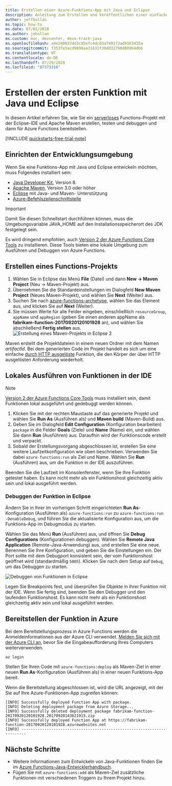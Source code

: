 ```yaml
---
title: Erstellen einer Azure-Funktions-App mit Java und Eclipse
description: Anleitung zum Erstellen und Veröffentlichen einer einfachen über HTTP ausgelösten und serverlosen App für Azure Functions mithilfe von Java und Eclipse.
author: jeffhollan
ms.topic: how-to
ms.date: 07/01/2018
ms.author: jehollan
ms.custom: mvc, devcenter, devx-track-java
ms.openlocfilehash: a4e240837dd3c95efc4dc83a7491f2ad9163435a
ms.sourcegitcommit: f353fe5acd9698aa31631f38dd32790d889b4dbb
ms.translationtype: HT
ms.contentlocale: de-DE
ms.lasthandoff: 07/29/2020
ms.locfileid: "87373316"
---
```

# <a name="create-your-first-function-with-java-and-eclipse"></a>Erstellen der ersten Funktion mit Java und Eclipse 

In diesem Artikel erfahren Sie, wie Sie ein [serverloses](https://azure.microsoft.com/solutions/serverless/) Functions-Projekt mit der Eclipse-IDE und Apache Maven erstellen, testen und debuggen und dann für Azure Functions bereitstellen. 

<!-- TODO ![Access a Hello World function from the command line with cURL](media/functions-create-java-maven/hello-azure.png) -->

[!INCLUDE [quickstarts-free-trial-note](../../includes/quickstarts-free-trial-note.md)]

## <a name="set-up-your-development-environment"></a>Einrichten der Entwicklungsumgebung

Wenn Sie eine Funktions-App mit Java und Eclipse entwickeln möchten, muss Folgendes installiert sein:

-  [Java Developer Kit](https://www.azul.com/downloads/zulu/), Version 8.
-  [Apache Maven](https://maven.apache.org), Version 3.0 oder höher
-  [Eclipse](https://www.eclipse.org/downloads/packages/) mit Java- und Maven- Unterstützung
-  [Azure-Befehlszeilenschnittstelle](/cli/azure)

> [!IMPORTANT] 
> Damit Sie diesen Schnellstart durchführen können, muss die Umgebungsvariable JAVA_HOME auf den Installationsspeicherort des JDK festgelegt sein.

Es wird dringend empfohlen, auch [Version 2 der Azure Functions Core Tools](functions-run-local.md#v2) zu installieren. Diese Tools bieten eine lokale Umgebung zum Ausführen und Debuggen von Azure Functions. 

## <a name="create-a-functions-project"></a>Erstellen eines Functions-Projekts

1. Wählen Sie in Eclipse das Menü **File** (Datei) und dann **New -&gt; Maven Project** (Neu -> Maven-Projekt) aus. 
1. Übernehmen Sie die Standardeinstellungen im Dialogfeld **New Maven Project** (Neues Maven-Projekt), und wählen Sie **Next** (Weiter) aus.
1. Suchen Sie nach [azure-functions-archetype](https://mvnrepository.com/artifact/com.microsoft.azure/azure-functions-archetype), wählen Sie das Element aus, und klicken Sie auf **Next** (Weiter).
1. Sie müssen Werte für alle Felder eingeben, einschließlich `resourceGroup`, `appName` und `appRegion` (geben Sie einen anderen appName als **fabrikam-function-20170920120101928** an), und wählen Sie abschließend **Fertig stellen** aus.
    ![Erstellung eines Maven-Projekts in Eclipse 2](media/functions-create-first-java-eclipse/functions-create-eclipse2.png)  

Maven erstellt die Projektdateien in einem neuen Ordner mit dem Namen _artifactId_. Bei dem generierten Code im Projekt handelt es sich um eine einfache [durch HTTP ausgelöste](./functions-bindings-http-webhook.md) Funktion, die den Körper der über HTTP ausgelösten Anforderung wiederholt.

## <a name="run-functions-locally-in-the-ide"></a>Lokales Ausführen von Funktionen in der IDE

> [!NOTE]
> [Version 2 der Azure Functions Core Tools](functions-run-local.md#v2) muss installiert sein, damit Funktionen lokal ausgeführt und gedebuggt werden können.

1. Klicken Sie mit der rechten Maustaste auf das generierte Projekt und wählen Sie **Run As** (Ausführen als) und **Maven build** (Maven-Build) aus.
1. Geben Sie im Dialogfeld **Edit Configuration** (Konfiguration bearbeiten) `package` in die Felder **Goals** (Ziele) und **Name** (Name) ein, und wählen Sie dann **Run** (Ausführen) aus. Daraufhin wird der Funktionscode erstellt und verpackt.
1. Sobald der Erstellungsvorgang abgeschlossen ist, erstellen Sie eine weitere Laufzeitkonfiguration wie oben beschrieben. Verwenden Sie dabei `azure-functions:run` als Ziel und Name. Wählen Sie **Run** (Ausführen) aus, um die Funktion in der IDE auszuführen.

Beenden Sie die Laufzeit im Konsolenfenster, wenn Sie Ihre Funktion getestet haben. Es kann nicht mehr als ein Funktionshost gleichzeitig aktiv sein und lokal ausgeführt werden.

### <a name="debug-the-function-in-eclipse"></a>Debuggen der Funktion in Eclipse

Ändern Sie in Ihrer im vorherigen Schritt eingerichteten **Run As**-Konfiguration (Ausführen als) `azure-functions:run` zu `azure-functions:run -DenableDebug`, und führen Sie die aktualisierte Konfiguration aus, um die Funktions-App im Debugmodus zu starten.

Wählen Sie das Menü **Run** (Ausführen) aus, und öffnen Sie **Debug Configurations** (Konfigurationen debuggen). Wählen Sie **Remote Java Application** (Remote-Java-Anwendung) aus, und erstellen Sie eine neue. Benennen Sie Ihre Konfiguration, und geben Sie die Einstellungen ein. Der Port sollte mit dem Debugport konsistent sein, der vom Funktionshost geöffnet wird (standardmäßig `5005`). Klicken Sie nach dem Setup auf `Debug`, um das Debuggen zu starten.

![Debuggen von Funktionen in Eclipse](media/functions-create-first-java-eclipse/debug-configuration-eclipse.PNG)

Legen Sie Breakpoints fest, und überprüfen Sie Objekte in Ihrer Funktion mit der IDE. Wenn Sie fertig sind, beenden Sie den Debugger und den laufenden Funktionshost. Es kann nicht mehr als ein Funktionshost gleichzeitig aktiv sein und lokal ausgeführt werden.

## <a name="deploy-the-function-to-azure"></a>Bereitstellen der Funktion in Azure

Bei dem Bereitstellungsprozess in Azure Functions werden die Anmeldeinformationen aus der Azure CLI verwendet. [Melden Sie sich mit der Azure CLI an](/cli/azure/authenticate-azure-cli?view=azure-cli-latest), bevor Sie die Eingabeaufforderung Ihres Computers weiterverwenden.

```azurecli
az login
```

Stellen Sie Ihren Code mit `azure-functions:deploy` als Maven-Ziel in einer neuen **Run As**-Konfiguration (Ausführen als) in einer neuen Funktions-App bereit.

Wenn die Bereitstellung abgeschlossen ist, wird die URL angezeigt, mit der Sie auf Ihre Azure-Funktionen-App zugreifen können:

```output
[INFO] Successfully deployed Function App with package.
[INFO] Deleting deployment package from Azure Storage...
[INFO] Successfully deleted deployment package fabrikam-function-20170920120101928.20170920143621915.zip
[INFO] Successfully deployed Function App at https://fabrikam-function-20170920120101928.azurewebsites.net
[INFO] ------------------------------------------------------------------------
```

## <a name="next-steps"></a>Nächste Schritte

- Weitere Informationen zum Entwickeln von Java-Funktionen finden Sie im [Azure Functions-Java-Entwicklerhandbuch](functions-reference-java.md).
- Fügen Sie mit `azure-functions:add` als Maven-Ziel zusätzliche Funktionen mit verschiedenen Triggern zu Ihrem Projekt hinzu.
